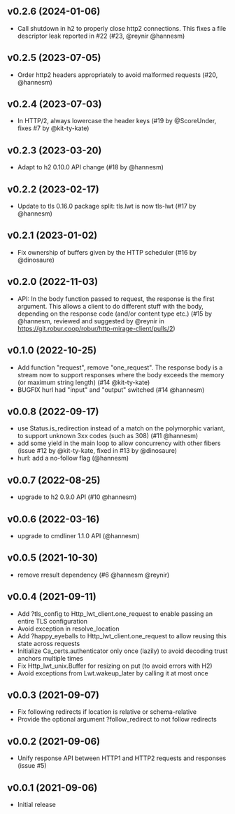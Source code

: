 ## v0.2.6 (2024-01-06)

* Call shutdown in h2 to properly close http2 connections. This fixes a file
  descriptor leak reported in #22 (#23, @reynir @hannesm)

## v0.2.5 (2023-07-05)

* Order http2 headers appropriately to avoid malformed requests (#20, @hannesm)

## v0.2.4 (2023-07-03)

* In HTTP/2, always lowercase the header keys (#19 by @ScoreUnder,
  fixes #7 by @kit-ty-kate)

## v0.2.3 (2023-03-20)

* Adapt to h2 0.10.0 API change (#18 by @hannesm)

## v0.2.2 (2023-02-17)

* Update to tls 0.16.0 package split: tls.lwt is now tls-lwt (#17 by @hannesm)

## v0.2.1 (2023-01-02)

* Fix ownership of buffers given by the HTTP scheduler (#16 by @dinosaure)

## v0.2.0 (2022-11-03)

* API: In the body function passed to request, the response is the first
  argument. This allows a client to do different stuff with the body, depending
  on the response code (and/or content type etc.) (#15 by @hannesm, reviewed and
  suggested by @reynir in https://git.robur.coop/robur/http-mirage-client/pulls/2)

## v0.1.0 (2022-10-25)

* Add function "request", remove "one_request". The response body is a stream
  now to support responses where the body exceeds the memory (or maximum string
  length) (#14 @kit-ty-kate)
* BUGFIX hurl had "input" and "output" switched (#14 @hannesm)

## v0.0.8 (2022-09-17)

* use Status.is_redirection instead of a match on the polymorphic variant, to
  support unknown 3xx codes (such as 308) (#11 @hannesm)
* add some yield in the main loop to allow concurrency with other fibers (issue
  #12 by @kit-ty-kate, fixed in #13 by @dinosaure)
* hurl: add a no-follow flag (@hannesm)

## v0.0.7 (2022-08-25)

* upgrade to h2 0.9.0 API (#10 @hannesm)

## v0.0.6 (2022-03-16)

* upgrade to cmdliner 1.1.0 API (@hannesm)

## v0.0.5 (2021-10-30)

* remove rresult dependency (#6 @hannesm @reynir)

## v0.0.4 (2021-09-11)

* Add ?tls_config to Http_lwt_client.one_request to enable passing an entire
  TLS configuration
* Avoid exception in resolve_location
* Add ?happy_eyeballs to Http_lwt_client.one_request to allow reusing this
  state across requests
* Initialize Ca_certs.authenticator only once (lazily) to avoid decoding
  trust anchors multiple times
* Fix Http_lwt_unix.Buffer for resizing on put (to avoid errors with H2)
* Avoid exceptions from Lwt.wakeup_later by calling it at most once

## v0.0.3 (2021-09-07)

* Fix following redirects if location is relative or schema-relative
* Provide the optional argument ?follow_redirect to not follow redirects

## v0.0.2 (2021-09-06)

* Unify response API between HTTP1 and HTTP2 requests and responses (issue #5)

## v0.0.1 (2021-09-06)

* Initial release
